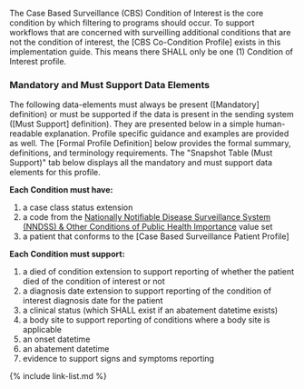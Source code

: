 The Case Based Surveillance (CBS) Condition of Interest is the core condition by which filtering to programs should occur. To support workflows that are concerned with surveilling additional conditions that are not the condition of interest, the [CBS Co-Condition Profile] exists in this implementation guide. This means there SHALL only be one (1) Condition of Interest profile.

### Mandatory and Must Support Data Elements

The following data-elements must always be present ([Mandatory] definition) or must be supported if the data is present in the sending system ([Must Support] definition). They are presented below in a simple human-readable explanation. Profile specific guidance and examples are provided as well.  The [Formal Profile Definition] below provides the  formal summary, definitions, and terminology requirements.  The "Snapshot Table (Must Support)" tab below displays all the mandatory and must support data elements for this profile.

**Each Condition must have:**

1. a case class status extension
1. a code from the [Nationally Notifiable Disease Surveillance System (NNDSS) & Other Conditions of Public Health Importance](https://phinvads.cdc.gov/vads/ViewValueSet.action?oid=2.16.840.1.114222.4.11.1015) value set
1. a patient that conforms to the [Case Based Surveillance Patient Profile]

**Each Condition must support:**

1.  a died of condition extension to support reporting of whether the patient died of the condition of interest or not
1.  a diagnosis date extension to support reporting of the condition of interest diagnosis date for the patient
1.  a clinical status (which SHALL exist if an abatement datetime exists)
1.  a body site to support reporting of conditions where a body site is applicable
1.  an onset datetime
1.  an abatement datetime
1.  evidence to support signs and symptoms reporting


{% include link-list.md %}